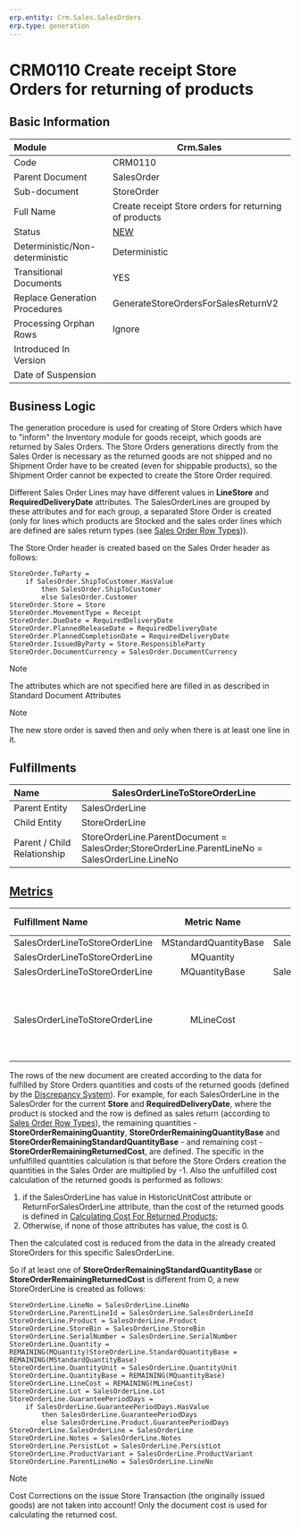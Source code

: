```yaml
---
erp.entity: Crm.Sales.SalesOrders
erp.type: generation
---
```


# CRM0110 Create receipt Store Orders for returning of products

## Basic Information

| Module                          | Crm.Sales                                                    |
| :------------------------------ | ------------------------------------------------------------ |
| Code                            | CRM0110                                                      |
| Parent Document                 | SalesOrder                                                   |
| Sub-document                    | StoreOrder                                                   |
| Full Name                       | Create receipt Store orders for returning of products        |
| Status                          | [NEW](https://enterpriseone.atlassian.net/wiki/spaces/techdoc/pages/215777330/Generation+Procedures+Lifetime+Stages) |
| Deterministic/Non-deterministic | Deterministic                                                |
| Transitional Documents          | YES                                                          |
| Replace Generation Procedures   | GenerateStoreOrdersForSalesReturnV2 |
| Processing Orphan Rows          | Ignore                                                       |
| Introduced In Version           |                                                              |
| Date of Suspension              |                                                              |

## Business Logic

The generation procedure is used for creating of Store Orders which have to "inform" the Inventory module for goods receipt, which goods are returned by Sales Orders. The Store Orders generations directly from the Sales Order is necessary as the returned goods are not shipped and no Shipment Order have to be created (even for shippable products), so the Shipment Order cannot be expected to create the Store Order required.

Different Sales Order Lines may have different values in **LineStore** and **RequiredDeliveryDate** attributes. The SalesOrderLines are grouped by these attributes and for each group, a separated Store Order is created (only for lines which products are Stocked and the sales order lines which are defined are sales return types (see [Sales Order Row Types](https://olddocs.erp.net/tech/sales-order-row-types-82608171.html))).

The Store Order header is created based on the Sales Order header as follows:

```
StoreOrder.ToParty = 
    if SalesOrder.ShipToCustomer.HasValue 
        then SalesOrder.ShipToCustomer 
        else SalesOrder.Customer
StoreOrder.Store = Store
StoreOrder.MovementType = Receipt
StoreOrder.DueDate = RequiredDeliveryDate
StoreOrder.PlannedReleaseDate = RequiredDeliveryDate
StoreOrder.PlannedCompletionDate = RequiredDeliveryDate
StoreOrder.IssuedByParty = Store.ResponsibleParty
StoreOrder.DocumentCurrency = SalesOrder.DocumentCurrency
```
> [!Note]
> The attributes which are not specified here are filled in as described in Standard Document Attributes

> [!Note]
> The new store order is saved then and only when there is at least one line in it.

## Fulfillments

| Name                        | SalesOrderLineToStoreOrderLine                               |
| :-------------------------- | ------------------------------------------------------------ |
| Parent Entity               | SalesOrderLine                                               |
| Child Entity                | StoreOrderLine                                               |
| Parent / Child Relationship | StoreOrderLine.ParentDocument = SalesOrder;StoreOrderLine.ParentLineNo = SalesOrderLine.LineNo |

## [Metrics](https://enterpriseone.atlassian.net/wiki/spaces/techdoc/pages/246054946/Metrics)

| Fulfillment Name               |      Metric Name      |              Measurement Unit              | Parent Value                                                 | Child Value                         | New Record |
| :----------------------------- | :-------------------: | :----------------------------------------: | :----------------------------------------------------------- | :---------------------------------- | :--------- |
| SalesOrderLineToStoreOrderLine | MStandardQuantityBase | SalesOrderLine.Product.BaseMeasurementUnit | SalesOrderLine.StandardQuantityBase                          | StoreOrderLine.StandardQuantityBase | YES        |
| SalesOrderLineToStoreOrderLine |       MQuantity       |        SalesOrderLine.QuantityUnit         | SalesOrderLine.Quantity                                      | StoreOrderLine.Quantity             | NO         |
| SalesOrderLineToStoreOrderLine |     MQuantityBase     | SalesOrderLine.Product.BaseMeasurementUnit | SalesOrderLine.QuantityBase                                  | StoreOrderLine.QuantityBase         | NO         |
| SalesOrderLineToStoreOrderLine |       MLineCost       |        SalesOrder.DocumentCurrency         | if (SalesOrderLine.HistoricUnitCost != null)    SalesOrderLine.HistoricUnitCost * SalesOrderLine.Quantityelse    SUM(StoreTransactionLines[ParentStoreOrderLine.SalesOrderLine == SalesOrderLine.ReturnForSalesOrderLine].LineDocumentCost) * SalesOrderLine.Quantity / SUM(StoreTransactionLines[ParentStoreOrderLine.SalesOrderLine == SalesOrderLine.ReturnForSalesOrderLine].Quantity) | StoreOrderLine.LineCost             | YES        |

The rows of the new document are created according to the data for fulfilled by Store Orders quantities and costs of the returned goods (defined by the [Discrepancy System](https://olddocs.erp.net/tech/discrepancy-system-22380546.html)). 
For example, for each SalesOrderLine in the SalesOrder for the current **Store** and **RequiredDeliveryDate**, where the product is stocked and the row is defined as sales return (according to [Sales Order Row Types](https://olddocs.erp.net/tech/sales-order-row-types-82608171.html)), the remaining quantities - **StoreOrderRemainingQuantity**, **StoreOrderRemainingQuantityBase** and **StoreOrderRemainingStandardQuantityBase** - and remaining cost - **StoreOrderRemainingReturnedCost**, are defined.
The specific in the unfulfilled quantities calculation is that before the Store Orders creation the quantities in the Sales Order are multiplied by -1. Also the unfulfilled cost calculation of the returned goods is performed as follows:

1. if the SalesOrderLine has value in HistoricUnitCost attribute or ReturnForSalesOrderLine attribute, than the cost of the returned goods is defined in [Calculating Cost For Returned Products](https://olddocs.erp.net/tech/calculating-cost-for-returned-products-26443795.html);
2. Otherwise, if none of those attributes has value, the cost is 0.

Then the calculated cost is reduced from the data in the already created StoreOrders for this specific SalesOrderLine.

So if at least one of **StoreOrderRemainingStandardQuantityBase** or **StoreOrderRemainingReturnedCost** is different from 0, a new StoreOrderLine is created as follows:

```
StoreOrderLine.LineNo = SalesOrderLine.LineNo
StoreOrderLine.ParentLineId = SalesOrderLine.SalesOrderLineId
StoreOrderLine.Product = SalesOrderLine.Product
StoreOrderLine.StoreBin = SalesOrderLine.StoreBin
StoreOrderLine.SerialNumber = SalesOrderLine.SerialNumber
StoreOrderLine.Quantity = REMAINING(MQuantity)StoreOrderLine.StandardQuantityBase = REMAINING(MStandardQuantityBase)
StoreOrderLine.QuantityUnit = SalesOrderLine.QuantityUnit
StoreOrderLine.QuantityBase = REMAINING(MQuantityBase)
StoreOrderLine.LineCost = REMAINING(MLineCost)
StoreOrderLine.Lot = SalesOrderLine.Lot
StoreOrderLine.GuaranteePeriodDays = 
    if SalesOrderLine.GuaranteePeriodDays.HasValue 
        then SalesOrderLine.GuaranteePeriodDays 
        else SalesOrderLine.Product.GuaranteePeriodDays
StoreOrderLine.SalesOrderLine = SalesOrderLine
StoreOrderLine.Notes = SalesOrderLine.Notes
StoreOrderLine.PersistLot = SalesOrderLine.PersistLot
StoreOrderLine.ProductVariant = SalesOrderLine.ProductVariant
StoreOrderLine.ParentLineNo = SalesOrderLine.LineNo
```
> [!Note]
> Cost Corrections on the issue Store Transaction (the originally issued goods) are not taken into account! Only the document cost is used for calculating the returned cost.

